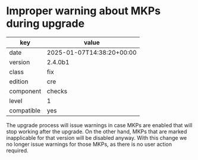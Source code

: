 [//]: # (werk v2)
# Improper warning about MKPs during upgrade

key        | value
---------- | ---
date       | 2025-01-07T14:38:20+00:00
version    | 2.4.0b1
class      | fix
edition    | cre
component  | checks
level      | 1
compatible | yes

The upgrade process will issue warnings in case MKPs are enabled that will stop working after the upgrade.
On the other hand, MKPs that are marked inapplicable for that version will be disabled anyway.
With this change we no longer issue warnings for those MKPs, as there is no user action required.
